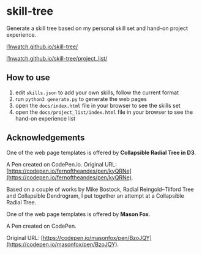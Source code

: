 # skill-tree

Generate a skill tree based on my personal skill set and hand-on project experience.

[l1nwatch.github.io/skill-tree/](https://l1nwatch.github.io/skill-tree/)

[l1nwatch.github.io/skill-tree/project_list/](https://l1nwatch.github.io/skill-tree/project_list/project_list.html)

## How to use

1. edit `skills.json` to add your own skills, follow the current format
2. run `python3 generate.py` to generate the web pages
3. open the `docs/index.html` file in your browser to see the skills set
4. open the `docs/project_list/index.html` file in your browser to see the hand-on experience list

## Acknowledgements

One of the web page templates is offered by **Collapsible Radial Tree in D3**.

A Pen created on CodePen.io. Original URL: [https://codepen.io/fernoftheandes/pen/kyQRNe](https://codepen.io/fernoftheandes/pen/kyQRNe).

Based on a couple of works by Mike Bostock, Radial Reingold–Tilford Tree and Collapsible Dendrogram, I put together an attempt at a Collapsible Radial Tree.

One of the web page templates is offered by **Mason Fox**.

A Pen created on CodePen.

Original URL: [https://codepen.io/masonfox/pen/BzoJQY](https://codepen.io/masonfox/pen/BzoJQY).